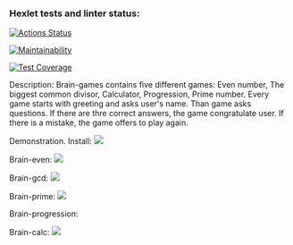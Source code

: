 ### Hexlet tests and linter status:
[![Actions Status](https://github.com/AnyaMankova/python-project-lvl1/workflows/hexlet-check/badge.svg)](https://github.com/AnyaMankova/python-project-lvl1/actions)

[![Maintainability](https://api.codeclimate.com/v1/badges/a99a88d28ad37a79dbf6/maintainability)](https://codeclimate.com/github/codeclimate/codeclimate/maintainability)

[![Test Coverage](https://api.codeclimate.com/v1/badges/a99a88d28ad37a79dbf6/test_coverage)](https://codeclimate.com/github/codeclimate/codeclimate/test_coverage)

Description:
Brain-games contains five different games: Even number, The biggest common divisor, Calculator, Progression, Prime number.
Every game starts with greeting and asks user's name.
Than game asks questions. If there are thre correct answers, the game congratulate user. If there is a mistake, the game offers to play again.

Demonstration.
Install:
<a href="https://asciinema.org/a/BqoPAYoKLw5Zn8mBdtvHVM2xo" target="_blank"><img src="https://asciinema.org/a/BqoPAYoKLw5Zn8mBdtvHVM2xo.svg" /></a>

Brain-even:
<a href="https://asciinema.org/a/nfl90EpfKUHFOXhGhhfNKFC96" target="_blank"><img src="https://asciinema.org/a/nfl90EpfKUHFOXhGhhfNKFC96.svg" /></a>

Brain-gcd:
<a href="https://asciinema.org/a/0uFp1A7xFc2Hm63HyYFOfUEaC" target="_blank"><img src="https://asciinema.org/a/0uFp1A7xFc2Hm63HyYFOfUEaC.svg" /></a>

Brain-prime:
<a href="https://asciinema.org/a/p3B2kzg4eIGDjEQhhK5lmE6s8" target="_blank"><img src="https://asciinema.org/a/p3B2kzg4eIGDjEQhhK5lmE6s8.svg" /></a>

Brain-progression:

Brain-calc:
<a href="https://asciinema.org/a/mpUtTGlRZWnZ7kH5omX1t2FPD" target="_blank"><img src="https://asciinema.org/a/mpUtTGlRZWnZ7kH5omX1t2FPD.svg" /></a>
